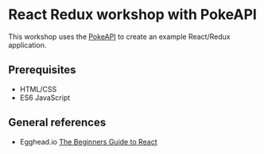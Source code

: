 # React Redux workshop with PokeAPI

This workshop uses the [PokeAPI](https://pokeapi.co/) to create an example React/Redux application.

## Prerequisites
- HTML/CSS
- ES6 JavaScript

## General references
- Egghead.io [The Beginners Guide to React](https://egghead.io/courses/the-beginner-s-guide-to-react)